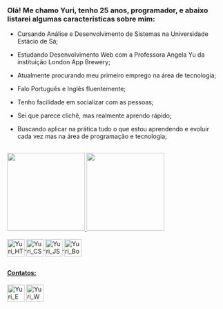 ### Olá! Me chamo Yuri, tenho 25 anos, programador, e abaixo listarei algumas características sobre mim:

- Cursando Análise e Desenvolvimento de Sistemas na Universidade Estácio de Sá;
- Estudando Desenvolvimento Web com a Professora Angela Yu da instituição London App Brewery;
- Atualmente procurando meu primeiro emprego na área de tecnologia;
- Falo Português e Inglês fluentemente;
- Tenho facilidade em socializar com as pessoas;
- Sei que parece clichê, mas realmente aprendo rápido;
- Buscando aplicar na prática tudo o que estou aprendendo e evoluir cada vez mas na área de programação e tecnologia;

    ##

<div>
    <a href="https://github.com/Y-K-O-G?tab=repositories"/>
    <img height="180em" src="https://github-readme-stats.vercel.app/api?username=Y-K-O-G&show_icons=true&theme=codeSTACKr&include_all_commits=true&count_private=true"/>
    <img height="180em" src="https://github-readme-stats.vercel.app/api/top-langs/?username=Y-K-O-G&langs_count=10&layout=compact&theme=codeSTACKr"/>
</div>

<div style="display: inline_block"><br>
    <img align="center" alt="Yuri_HTML" height="40" src="https://img.shields.io/badge/HTML5-E34F26?style=for-the-badge&logo=html5&logoColor=white"/>
    <img align="center" alt="Yuri_CSS" height="40" src="https://img.shields.io/badge/CSS3-1572B6?style=for-the-badge&logo=css3&logoColor=white"/>
    <img align="center" alt="Yuri_JS" height="40" src="https://img.shields.io/badge/JavaScript-323330?style=for-the-badge&logo=javascript&logoColor=F7DF1E"/>
    <img align="center" alt="Yuri_Bootstrap" height="40" src="https://img.shields.io/badge/Bootstrap-563D7C?style=for-the-badge&logo=bootstrap&logoColor=white"/>
</div>

   ##

#### Contatos:

<div>
    <a href="mailto:work.yuri@hotmail.com" target"_blank"><img align="center" alt="Yuri_Email" height="40" src="https://img.shields.io/badge/Microsoft_Outlook-0078D4?style=for-the-badge&logo=microsoft-outlook&logoColor=white" target"_blank"/></a>
    <a href="https://wa.me/+5522988133968" target"_blank"><img align="center" alt="Yuri_WhatsApp" height="40" src="https://img.shields.io/badge/Microsoft_Outlook-0078D4?style=for-the-badge&logo=microsoft-outlook&logoColor=white" target"_blank"/></a>
</div>
